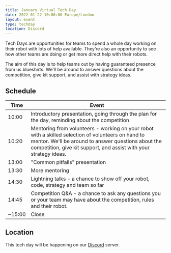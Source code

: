```yaml
---
title: January Virtual Tech Day
date: 2022-01-22 10:00:00 Europe/London
layout: event
type: techday
location: Discord
---
```


Tech Days are opportunities for teams to spend a whole day working on their robot with lots of help available. They’re also an opportunity to see how other teams are doing or get more direct help with their robots.

The aim of this day is to help teams out by having guaranteed presence from us blueshirts. We'll be around to answer questions about the competition, give kit support, and assist with strategy ideas.

## Schedule

| Time | Event |
|------|-------|
| 10:00 | Introductory presentation, going through the plan for the day, reminding about the competition
| 10:20 | Mentoring from volunteers - working on your robot with a skilled selection of volunteers on hand to mentor. We'll be around to answer questions about the competition, give kit support, and assist with your strategy ideas.
| 13:00 | "Common pitfalls" presentation
| 13:30 | More mentoring
| 14:30 | Lightning talks - a chance to show off your robot, code, strategy and team so far
| 14:45 | Competition Q&A - a chance to ask any questions you or your team may have about the competition, rules and their robot.
| ~15:00 | Close

## Location

This tech day will be happening on our [Discord](https://studentrobotics.org/docs/team_admin/discord) server.

